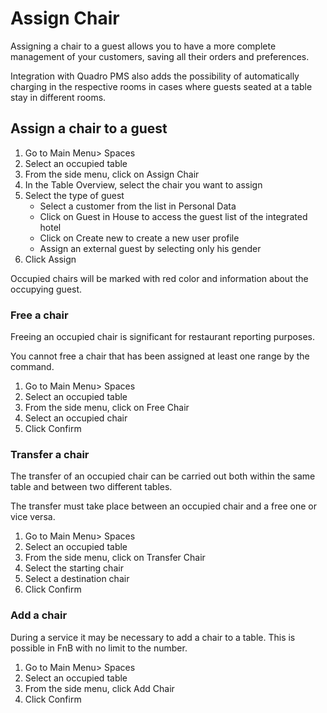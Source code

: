# Assign Chair

Assigning a chair to a guest allows you to have a more complete management of your customers, saving all their orders and preferences.

Integration with Quadro PMS also adds the possibility of automatically charging in the respective rooms in cases where guests seated at a table stay in different rooms.

## Assign a chair to a guest

1. Go to Main Menu> Spaces
2. Select an occupied table
3. From the side menu, click on Assign Chair
4. In the Table Overview, select the chair you want to assign
5. Select the type of guest
    - Select a customer from the list in Personal Data
    - Click on Guest in House to access the guest list of the integrated hotel
    - Click on Create new to create a new user profile
    - Assign an external guest by selecting only his gender
6. Click Assign

Occupied chairs will be marked with red color and information about the occupying guest.

### Free a chair

Freeing an occupied chair is significant for restaurant reporting purposes.

You cannot free a chair that has been assigned at least one range by the command.

1. Go to Main Menu> Spaces
2. Select an occupied table
3. From the side menu, click on Free Chair
4. Select an occupied chair
5. Click Confirm

### Transfer a chair

The transfer of an occupied chair can be carried out both within the same table and between two different tables.

The transfer must take place between an occupied chair and a free one or vice versa.

1. Go to Main Menu> Spaces
2. Select an occupied table
3. From the side menu, click on Transfer Chair
4. Select the starting chair
5. Select a destination chair
6. Click Confirm

### Add a chair

During a service it may be necessary to add a chair to a table. This is possible in FnB with no limit to the number.

1. Go to Main Menu> Spaces
2. Select an occupied table
3. From the side menu, click Add Chair
4. Click Confirm
